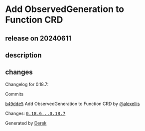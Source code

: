 # Add ObservedGeneration to Function CRD

## release on 20240611

## description

## changes

Changelog for 0.18.7:

Commits

<a class="commit-link" data-hovercard-type="commit" data-hovercard-url="https://github.com/openfaas/faas-netes/commit/b49dde51fc348871a86ab5446d8216e4d1afe8fe/hovercard" href="https://github.com/openfaas/faas-netes/commit/b49dde51fc348871a86ab5446d8216e4d1afe8fe"><tt>b49dde5</tt></a> Add ObservedGeneration to Function CRD by <a class="user-mention notranslate" data-hovercard-type="user" data-hovercard-url="/users/alexellis/hovercard" data-octo-click="hovercard-link-click" data-octo-dimensions="link_type:self" href="https://github.com/alexellis">@alexellis</a>

Changes: <a class="commit-link" href="https://github.com/openfaas/faas-netes/compare/0.18.6...0.18.7"><tt>0.18.6...0.18.7</tt></a>

Generated by <a href="https://github.com/alexellis/derek/">Derek</a>

